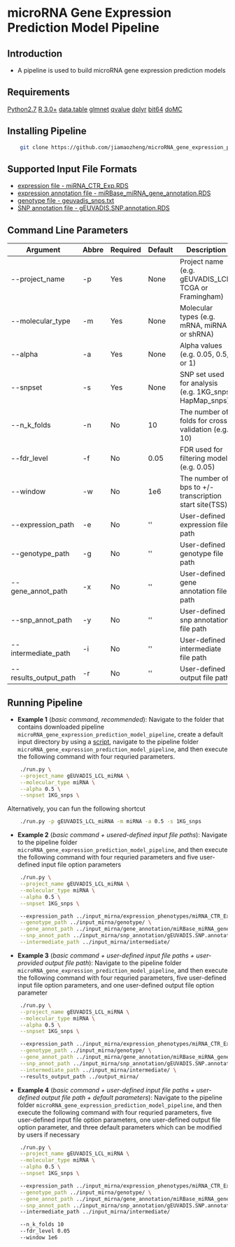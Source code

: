 # microRNA Gene Expression Prediction Model Pipeline

## Introduction 
+ A pipeline is used to build microRNA gene expression prediction models  

## Requirements 
[Python2.7](http://www.python.org/download/)
[R 3.0+](http://www.r-project.org/)
[data.table](https://github.com/Rdatatable/data.table)
[glmnet](https://cran.r-project.org/web/packages/glmnet/index.html)
[qvalue](http://bioconductor.org/packages/release/bioc/html/qvalue.html)
[dplyr](https://github.com/tidyverse/dplyr)
[bit64](https://cran.r-project.org/web/packages/bit64/index.html)
[doMC](https://cran.r-project.org/web/packages/doMC/index.html)

## Installing Pipeline 
```bash
	git clone https://github.com/jiamaozheng/microRNA_gene_expression_prediction_model_pipeline
```   

## Supported Input File Formats 
+ [expression file - miRNA_CTR_Exp.RDS]()
+ [expression annotation file - miRBase_miRNA_gene_annotation.RDS]()
+ [genotype file - geuvadis_snps.txt ]()
+ [SNP annotation file - gEUVADIS.SNP.annotation.RDS]()


## Command Line Parameters 
  Argument              |  Abbre  | Required | Default  | Description  
  ----------------------| ------- | -------- | -------- | ------------------------
  --project_name	    |  -p     |   Yes    |  None    | Project name (e.g. gEUVADIS_LCL, TCGA or Framingham)
  --molecular_type      |  -m     |   Yes    |  None    | Molecular types (e.g. mRNA, miRNA or shRNA)
  --alpha      	        |  -a     |   Yes    |  None    | Alpha values (e.g. 0.05, 0.5, or 1)
  --snpset    	        |  -s     |   Yes    |  None    | SNP set used for analysis (e.g. 1KG_snps, HapMap_snps) 
  --n_k_folds  	        |  -n     |   No     |  10      | The number of folds for cross-validation (e.g. 10) 
  --fdr_level 	        |  -f     |   No     |  0.05    | FDR used for filtering modelS (e.g. 0.05) 
  --window    	        |  -w     |   No     |  1e6     | The number of bps to +/- transcription start site(TSS)
  --expression_path     |  -e     |   No     |  ''      | User-defined expression file path 
  --genotype_path	    |  -g     |   No     |  ''      | User-defined genotype file path 
  --gene_annot_path	    |  -x     |   No     |  ''      | User-defined gene annotation file path 
  --snp_annot_path	    |  -y     |   No     |  ''      | User-defined snp annotation file path 
  --intermediate_path   |  -i     |   No     |  ''      | User-defined intermediate file path 
  --results_output_path |  -r     |   No     |  ''      | User-defined output file path 


## Running Pipeline 
+ **Example 1** (*basic command, recommended*): 
Navigate to the folder that contains downloaded pipeline `microRNA_gene_expression_prediction_model_pipeline`, create a default input directory by using a [script](https://github.com/jiamaozheng/prediction_model_docker/blob/master/input_directory.sh), navigate to the pipeline folder `microRNA_gene_expression_prediction_model_pipeline`, and then execute the following command with four requried parameters.  
```bash
	./run.py \
	--project_name gEUVADIS_LCL_miRNA \
	--molecular_type miRNA \
	--alpha 0.5 \
	--snpset 1KG_snps \
```
Alternatively, you can fun the following shortcut
```bash
	./run.py -p gEUVADIS_LCL_miRNA -m miRNA -a 0.5 -s 1KG_snps 
```

+ **Example 2** (*basic command + usered-defined input file paths*): 
Navigate to the pipeline folder `microRNA_gene_expression_prediction_model_pipeline`, and then execute the following command with four requried parameters and five user-defined input file option parameters 
```bash
	./run.py \
	--project_name gEUVADIS_LCL_miRNA \
	--molecular_type miRNA \
	--alpha 0.5 \
	--snpset 1KG_snps \

	--expression_path ../input_mirna/expression_phenotypes/miRNA_CTR_Exp.RDS \
	--genotype_path ../input_mirna/genotype/ \
	--gene_annot_path ../input_mirna/gene_annotation/miRBase_miRNA_gene_annotation.RDS \
	--snp_annot_path ../input_mirna/snp_annotation/gEUVADIS.SNP.annotation.RDS \
	--intermediate_path ../input_mirna/intermediate/
```

+ **Example 3** (*basic command + user-defined input file paths + user-provided output file path*): 
Navigate to the pipeline folder `microRNA_gene_expression_prediction_model_pipeline`, and then execute the following command with four requried parameters, five user-defined input file option parameters, and one user-defined output file option parameter
```bash
	./run.py \
	--project_name gEUVADIS_LCL_miRNA \
	--molecular_type miRNA \
	--alpha 0.5 \
	--snpset 1KG_snps \

	--expression_path ../input_mirna/expression_phenotypes/miRNA_CTR_Exp.RDS \
	--genotype_path ../input_mirna/genotype/ \
	--gene_annot_path ../input_mirna/gene_annotation/miRBase_miRNA_gene_annotation.RDS \
	--snp_annot_path ../input_mirna/snp_annotation/gEUVADIS.SNP.annotation.RDS \
	--intermediate_path ../input_mirna/intermediate/ \ 
	--results_output_path ../output_mirna/
```

+ **Example 4** (*basic command + user-defined input file paths + user-defined output file path + default parameters*): 
Navigate to the pipeline folder `microRNA_gene_expression_prediction_model_pipeline`, and then execute the following command with four requried parameters, five user-defined input file option parameters, one user-defined output file option parameter, and three default parameters which can be modified by users if necessary 
```bash
	./run.py \
	--project_name gEUVADIS_LCL_miRNA \
	--molecular_type miRNA \
	--alpha 0.5 \
	--snpset 1KG_snps \

	--expression_path ../input_mirna/expression_phenotypes/miRNA_CTR_Exp.RDS \
	--genotype_path ../input_mirna/genotype/ \
	--gene_annot_path ../input_mirna/gene_annotation/miRBase_miRNA_gene_annotation.RDS \
	--snp_annot_path ../input_mirna/snp_annotation/gEUVADIS.SNP.annotation.RDS 
	--intermediate_path ../input_mirna/intermediate/

	--n_k_folds 10 
	--fdr_level 0.05 
	--window 1e6 
```






